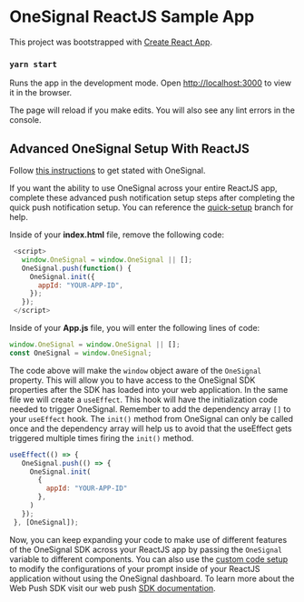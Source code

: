 # OneSignal ReactJS Sample App

This project was bootstrapped with [Create React App](https://github.com/facebook/create-react-app).

### `yarn start`

Runs the app in the development mode.
Open [http://localhost:3000](http://localhost:3000) to view it in the browser.

The page will reload if you make edits.
You will also see any lint errors in the console.

## Advanced OneSignal Setup With ReactJS

Follow [this instructions](https://documentation.onesignal.com/docs/web-push-typical-setup) to get stated with OneSignal.

If you want the ability to use OneSignal across your entire ReactJS app, complete these advanced push notification setup steps after completing the quick push notification setup. You can reference the [quick-setup](https://github.com/OneSignal/OneSignal-React-Sample/tree/quick-setup) branch for help.

Inside of your **index.html** file, remove the following code:
```javascript
 <script>
   window.OneSignal = window.OneSignal || [];
   OneSignal.push(function() {
     OneSignal.init({
       appId: "YOUR-APP-ID",
     });
   });
 </script>
```

Inside of your **App.js** file, you will enter the following lines of code:

```javascript
window.OneSignal = window.OneSignal || [];
const OneSignal = window.OneSignal;
```

The code above will make the `window` object aware of the `OneSignal` property. This will allow you to have access to the OneSignal SDK properties after the SDK has loaded into your web application.
In the same file we will create a `useEffect`. This hook will have the initialization code needed to trigger OneSignal. Remember to add the dependency array `[]`  to your `useEffect` hook. The `init()` method from OneSignal can only be called once and the dependency array will help us to avoid that the useEffect gets triggered multiple times firing the `init()` method.

```javascript
useEffect(() => {
   OneSignal.push(() => {
     OneSignal.init(
       {
         appId: "YOUR-APP-ID"
       },
     )
   });
 }, [OneSignal]);
 ```

Now, you can keep expanding your code to make use of different features of the OneSignal SDK across your ReactJS app by passing the `OneSignal` variable to different components. You can also use the [custom code setup](https://documentation.onesignal.com/docs/web-push-custom-code-setup) to modify the configurations of your prompt inside of your ReactJS application without using the OneSignal dashboard. To learn more about the Web Push SDK visit our web push [SDK documentation](https://documentation.onesignal.com/docs/web-push-sdk).
